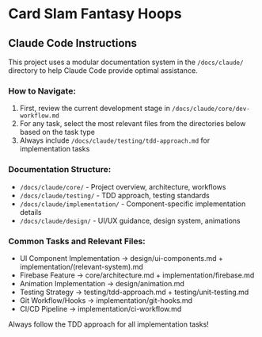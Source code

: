 # Card Slam Fantasy Hoops

## Claude Code Instructions

This project uses a modular documentation system in the `/docs/claude/` directory to help Claude Code provide optimal assistance.

### How to Navigate:
1. First, review the current development stage in `/docs/claude/core/dev-workflow.md`
2. For any task, select the most relevant files from the directories below based on the task type
3. Always include `/docs/claude/testing/tdd-approach.md` for implementation tasks

### Documentation Structure:
- `/docs/claude/core/` - Project overview, architecture, workflows
- `/docs/claude/testing/` - TDD approach, testing standards
- `/docs/claude/implementation/` - Component-specific implementation details
- `/docs/claude/design/` - UI/UX guidance, design system, animations

### Common Tasks and Relevant Files:
- UI Component Implementation → design/ui-components.md + implementation/(relevant-system).md
- Firebase Feature → core/architecture.md + implementation/firebase.md
- Animation Implementation → design/animation.md
- Testing Strategy → testing/tdd-approach.md + testing/unit-testing.md
- Git Workflow/Hooks → implementation/git-hooks.md
- CI/CD Pipeline → implementation/ci-workflow.md

Always follow the TDD approach for all implementation tasks!
